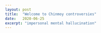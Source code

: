 ```yaml
---
layout: post
title:  "Welcome to Chinmoy controversies"
date:   2020-06-25
excerpt: "impersonal mental hallucination"
---
```

